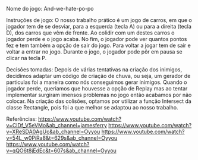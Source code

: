 Nome do jogo: And-we-hate-po-po

Instruções de jogo: O nosso trabalho prático é um jogo de carros, em que o jogador tem de se desviar, 
para a esquerda (tecla A) ou para a direita (tecla D), dos carros que vêm de frente. Ao colidir
com um destes carros o jogador perde e o jogo acaba. No fim, o jogador pode
ver quantos pontos fez e tem também a opção de sair do jogo. Para voltar a 
jogar tem de sair e voltar a entrar no jogo. Durante o jogo, o jogador pode
pôr em pausa se clicar na tecla P.

Decisões tomadas: Depois de várias tentativas na criação dos inimigos, decidimos adaptar um código de criação de chuva, ou seja, 
um gerador de particulas foi a maneira como nós conseguimos gerar inimigos. Quando o jogador perde, 
queriamos que houvesse a opção de Replay mas ao tentar implementar surgiram imensos problemas no jogo
então acabamos por não colocar. Na criação das colisões, optamos por utilizar a função Intersect da classe Rectangle, 
pois foi a que melhor se adaptou ao nosso trabalho. 




Referências:
https://www.youtube.com/watch?v=ClDf_V5eVMo&ab_channel=jamesferry
https://www.youtube.com/watch?v=XReSDA0AgUc&ab_channel=Oyyou
https://www.youtube.com/watch?v=54L_w0PiRa8&t=629s&ab_channel=Oyyou
https://www.youtube.com/watch?v=qQO6t8jEdEc&t=607s&ab_channel=Oyyou
